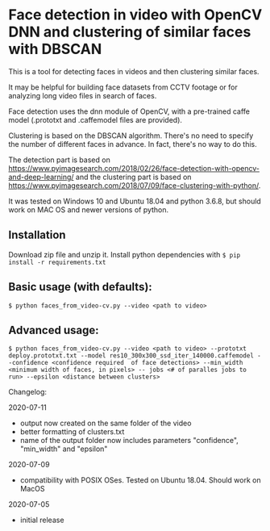 # Face detection in video with OpenCV DNN and clustering of similar faces with DBSCAN

This is a tool for detecting faces in videos and then clustering similar faces.

It may be helpful for building face datasets from CCTV footage or for analyzing long video files in search of faces.

Face detection uses the dnn module of OpenCV, with a pre-trained caffe model (.prototxt and .caffemodel files are provided).

Clustering is based on the DBSCAN algorithm. There's no need to specify the number of different faces in advance. In fact, there's no way to do this.

The detection part is based on https://www.pyimagesearch.com/2018/02/26/face-detection-with-opencv-and-deep-learning/ and the clustering part is based on https://www.pyimagesearch.com/2018/07/09/face-clustering-with-python/.

It was tested on Windows 10 and Ubuntu 18.04 and python 3.6.8, but should work on MAC OS and newer versions of python.

## Installation

Download zip file and unzip it. Install python dependencies with
`$ pip install -r requirements.txt`

## Basic usage (with defaults):

`$ python faces_from_video-cv.py --video <path to video>`

## Advanced usage: 
`$ python faces_from_video-cv.py --video <path to video> --prototxt deploy.prototxt.txt --model res10_300x300_ssd_iter_140000.caffemodel --confidence <confidence required 
 of face detections> --min_width <minimum width of faces, in pixels> -- jobs <# of paralles jobs to run> --epsilon <distance between clusters>`


Changelog: 

2020-07-11
- output now created on the same folder of the video
- better formatting of clusters.txt
- name of the output folder now includes parameters "confidence", "min_width" and "epsilon"

2020-07-09
- compatibility with POSIX OSes. Tested on Ubuntu 18.04. Should work on MacOS

2020-07-05
- initial release

